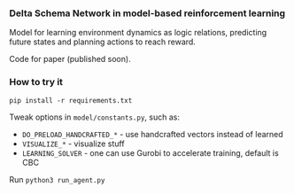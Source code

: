 ### Delta Schema Network in model-based reinforcement learning

Model for learning environment dynamics as logic relations, predicting future states and planning actions to reach reward.

Code for paper (published soon).

### How to try it

`pip install -r requirements.txt`

Tweak options in `model/constants.py`, such as:

- `DO_PRELOAD_HANDCRAFTED_*` - use handcrafted vectors instead of learned
- `VISUALIZE_*` - visualize stuff
- `LEARNING_SOLVER` - one can use Gurobi to accelerate training, default is CBC

Run `python3 run_agent.py`
